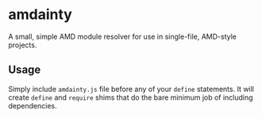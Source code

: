 # amdainty

A small, simple AMD module resolver for use in single-file, AMD-style projects.

## Usage

Simply include `amdainty.js` file before any of your `define` statements. It
will create `define` and `require` shims that do the bare minimum job of
including dependencies.

